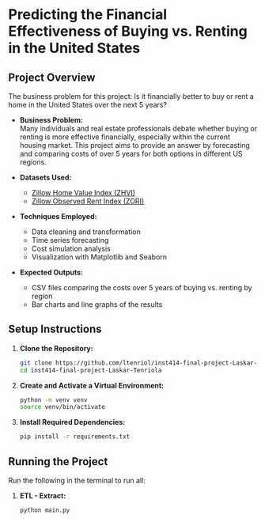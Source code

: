 # Predicting the Financial Effectiveness of Buying vs. Renting in the United States

## Project Overview

The business problem for this project: Is it financially better to buy or rent a home in the United States over the next 5 years?

- **Business Problem:**  
  Many individuals and real estate professionals debate whether buying or renting is more effective financially, especially within the current housing market. This project aims to provide an answer by forecasting and comparing costs of over 5 years for both options in different US regions.

- **Datasets Used:**  
  - [Zillow Home Value Index (ZHVI)](https://www.zillow.com/research/data/)
  - [Zillow Observed Rent Index (ZORI)](https://www.zillow.com/research/data/)

- **Techniques Employed:**  
  - Data cleaning and transformation 
  - Time series forecasting
  - Cost simulation analysis
  - Visualization with Matplotlib and Seaborn

- **Expected Outputs:**  
  - CSV files comparing the costs over 5 years of buying vs. renting by region
  - Bar charts and line graphs of the results


## Setup Instructions

1. **Clone the Repository:**
    ```bash
    git clone https://github.com/ltenriol/inst414-final-project-Laskar-Tenriola.git
    cd inst414-final-project-Laskar-Tenriola
    ```

2. **Create and Activate a Virtual Environment:**
    ```bash
    python -m venv venv
    source venv/bin/activate
    ```

3. **Install Required Dependencies:**
    ```bash
    pip install -r requirements.txt
    ```

## Running the Project

Run the following in the terminal to run all:

1. **ETL - Extract:**  
    ```bash
    python main.py
    ```
